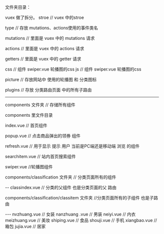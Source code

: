 文件夹目录：

vuex 做了拆分。
stroe // vuex 中的stroe

type // 存放 mutations、actions使用的事件类名

mutations // 里面是 vuex 中的 mutations 请求

actions  // 里面是 vuex 中的 actions 请求

getters  // 里面是 vuex 中的 getter 请求


css // 组件 swiper.vue 轮播图的css
js  // 组件 swiper.vue 轮播图的css

picture //  存放网站中 使用的轮播图 和 分类图标

plugins // 存放 分类路由页面 中的所有子路由 

-----------------------------------------------------------------------------------------------------------
components  文件夹 // 存储所有组件 


components 里文件目录 

index.vue // 首页组件

popup.vue // 点击商品弹出的领券 组件

refresh.vue // 用于显示  提示 用户 当前是PC端还是移动端 浏览 的组件

searchitem.vue // 站内首页搜索组件

swiper.vue //轮播图组件


components/classification  文件夹   // 分类页面所有的组件

-- classindex.vue // 分类的父组件   也是分类页面的父 路由  

components/classification/classitem  文件夹  //分类页面所有的子组件  也是子路由  

--- nvzhuang.vue    // 女装
    nanzhuang .vue  // 男装
    neiyi.vue       // 内衣
    meizhuang.vue   // 美妆
    shiping.vue     // 食品
    shouji.vue      // 手机
    xiangbao.vue    // 箱包
    jujia.vue       // 居家

